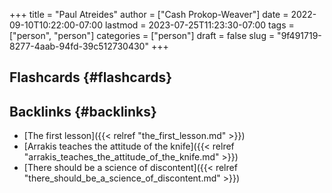 +++
title = "Paul Atreides"
author = ["Cash Prokop-Weaver"]
date = 2022-09-10T10:22:00-07:00
lastmod = 2023-07-25T11:23:30-07:00
tags = ["person", "person"]
categories = ["person"]
draft = false
slug = "9f491719-8277-4aab-94fd-39c512730430"
+++

## Flashcards {#flashcards}


## Backlinks {#backlinks}

-   [The first lesson]({{< relref "the_first_lesson.md" >}})
-   [Arrakis teaches the attitude of the knife]({{< relref "arrakis_teaches_the_attitude_of_the_knife.md" >}})
-   [There should be a science of discontent]({{< relref "there_should_be_a_science_of_discontent.md" >}})
